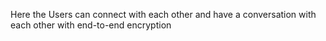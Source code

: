 Here the Users can connect with each other and have a conversation with each other with end-to-end encryption
